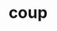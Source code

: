 ---
category: 4-letters
denotation: null
name: coup
reference_link: https://www.etymonline.com/word/coup
root_language: null
root_name: null
title: coup
type: free
word_sums:
- respelling: coup
  sum: 'Coup + '
---
